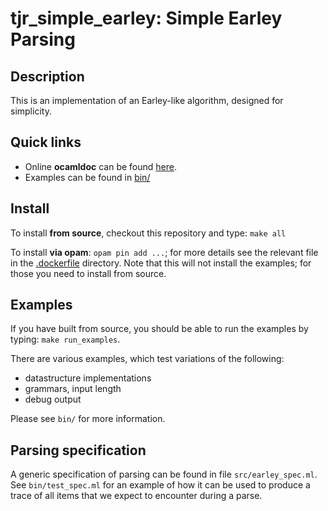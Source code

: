 # tjr_simple_earley: Simple Earley Parsing

## Description

This is an implementation of an Earley-like algorithm, designed for simplicity.

## Quick links

* Online **ocamldoc** can be found [here](https://tomjridge.github.io/tjr_simple_earley/index.html).
* Examples can be found in [bin/](./bin/)

## Install

To install **from source**, checkout this repository and type: `make all`

To install **via opam**: `opam pin add ...`; for more details see the relevant file in the [.dockerfile](./.dockerfile) directory. Note that this will not install the examples; for those you need to install from source.


## Examples

If you have built from source, you should be able to run the examples by typing: `make run_examples`. 

There are various examples, which test variations of the following:

* datastructure implementations
* grammars, input length
* debug output

Please see `bin/` for more information.

## Parsing specification

A generic specification of parsing can be found in file `src/earley_spec.ml`. See `bin/test_spec.ml` for an example of how it can be used to produce a trace of all items that we expect to encounter during a parse.